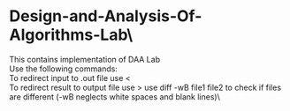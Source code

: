 # Design-and-Analysis-Of-Algorithms-Lab\
This contains implementation of DAA Lab\
Use the following commands:\
To redirect input to .out file use <\
To redirect result to output file use >
use diff -wB file1 file2 to check if files are different  (-wB neglects white spaces and blank lines)\

